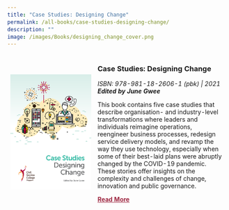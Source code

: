 ```yaml
---
title: "Case Studies: Designing Change"
permalink: /all-books/case-studies-designing-change/
description: ""
image: /images/Books/designing_change_cover.png
---
```

<style>
table
{ 
border-collapse: separate; 
border-spacing: 0px 0px; 	

}	

td
{
	border-style : hidden!important;
}

#book1 img	
{
width:3000px;	
}



.button1 a
{
	color: #9f2943;
	font-weight:bold
}


	

	
</style>

<table id="book1">
<tbody>

<tr>
<td><img src="/images/Books/designing_change_cover.png"></td>
	
<td>	
<h3>Case Studies: Designing Change</h3>
<i>ISBN: 978-981-18-2606-1 (pbk) | 2021</i><br>
<b><i>Edited by June Gwee</i></b>

<p>This book contains five case studies that describe organisation- and industry-level transformations where leaders and individuals reimagine operations, reengineer business processes, redesign service delivery models, and revamp the way they use technology, especially when some of their best-laid
plans were abruptly changed by the COVID-19 pandemic. These stories offer insights on the complexity and challenges of change, innovation and public governance.</p>	

<div class="button1"><a target="_blank" href="https://go.gov.sg/ethos-issue-25">Read More</a></div><br>
</td>
</tr>
</tbody>
</table>